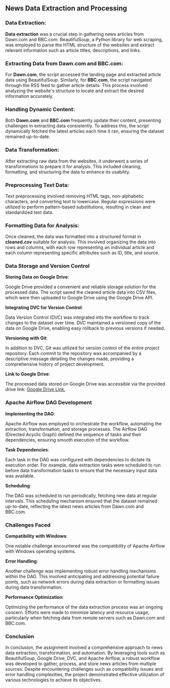 ## News Data Extraction and Processing

### Data Extraction:

**Data extraction** was a crucial step in gathering news articles from Dawn.com and BBC.com. BeautifulSoup, a Python library for web scraping, was employed to parse the HTML structure of the websites and extract relevant information such as article titles, descriptions, and links.

### Extracting Data from Dawn.com and BBC.com:

For **Dawn.com**, the script accessed the landing page and extracted article data using BeautifulSoup. Similarly, for **BBC.com**, the script navigated through the RSS feed to gather article details. This process involved analyzing the website's structure to locate and extract the desired information accurately.

### Handling Dynamic Content:

Both **Dawn.com** and **BBC.com** frequently update their content, presenting challenges in extracting data consistently. To address this, the script dynamically fetched the latest articles each time it ran, ensuring the dataset remained up-to-date.

### Data Transformation:

After extracting raw data from the websites, it underwent a series of transformations to prepare it for analysis. This included cleaning, formatting, and structuring the data to enhance its usability.

### Preprocessing Text Data:

Text preprocessing involved removing HTML tags, non-alphabetic characters, and converting text to lowercase. Regular expressions were utilized to perform pattern-based substitutions, resulting in clean and standardized text data.

### Formatting Data for Analysis:

Once cleaned, the data was formatted into a structured format in **cleaned.csv** suitable for analysis. This involved organizing the data into rows and columns, with each row representing an individual article and each column representing specific attributes such as ID, title, and source.

### Data Storage and Version Control

**Storing Data on Google Drive**:

Google Drive provided a convenient and reliable storage solution for the processed data. The script saved the cleaned article data into CSV files, which were then uploaded to Google Drive using the Google Drive API.

**Integrating DVC for Version Control**:

Data Version Control (DVC) was integrated into the workflow to track changes to the dataset over time. DVC maintained a versioned copy of the data on Google Drive, enabling easy rollback to previous versions if needed.

**Versioning with Git**:

In addition to DVC, Git was utilized for version control of the entire project repository. Each commit to the repository was accompanied by a descriptive message detailing the changes made, providing a comprehensive history of project development.

**Link to Google Drive**:

The processed data stored on Google Drive was accessible via the provided drive link: [Google Drive Link.](https://drive.google.com/drive/folders/1rUYRBwHNi4PrTZCOjtW_Pm6KeKYZl0Ke)

### Apache Airflow DAG Development

**Implementing the DAG**:

Apache Airflow was employed to orchestrate the workflow, automating the extraction, transformation, and storage processes. The Airflow DAG (Directed Acyclic Graph) defined the sequence of tasks and their dependencies, ensuring smooth execution of the workflow.

**Task Dependencies**:

Each task in the DAG was configured with dependencies to dictate its execution order. For example, data extraction tasks were scheduled to run before data transformation tasks to ensure that the necessary input data was available.

**Scheduling**:

The DAG was scheduled to run periodically, fetching new data at regular intervals. This scheduling mechanism ensured that the dataset remained up-to-date, reflecting the latest news articles from Dawn.com and BBC.com.

### Challenges Faced

**Compatibility with Windows**:

One notable challenge encountered was the compatibility of Apache Airflow with Windows operating systems. 

**Error Handling**:

Another challenge was implementing robust error handling mechanisms within the DAG. This involved anticipating and addressing potential failure points, such as network errors during data extraction or formatting issues during data transformation.

**Performance Optimization**:

Optimizing the performance of the data extraction process was an ongoing concern. Efforts were made to minimize latency and resource usage, particularly when fetching data from remote servers such as Dawn.com and BBC.com.

### Conclusion

In conclusion, the assignment involved a comprehensive approach to news data extraction, transformation, and automation. By leveraging tools such as BeautifulSoup, Google Drive, DVC, and Apache Airflow, a robust workflow was developed to gather, process, and store news articles from multiple sources. Despite encountering challenges such as compatibility issues and error handling complexities, the project demonstrated effective utilization of various technologies to achieve its objectives.

